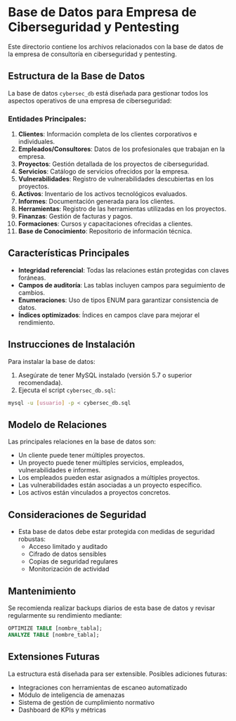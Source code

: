 # Base de Datos para Empresa de Ciberseguridad y Pentesting

Este directorio contiene los archivos relacionados con la base de datos de la empresa de consultoría en ciberseguridad y pentesting.

## Estructura de la Base de Datos

La base de datos `cybersec_db` está diseñada para gestionar todos los aspectos operativos de una empresa de ciberseguridad:

### Entidades Principales:

1. **Clientes**: Información completa de los clientes corporativos e individuales.
2. **Empleados/Consultores**: Datos de los profesionales que trabajan en la empresa.
3. **Proyectos**: Gestión detallada de los proyectos de ciberseguridad.
4. **Servicios**: Catálogo de servicios ofrecidos por la empresa.
5. **Vulnerabilidades**: Registro de vulnerabilidades descubiertas en los proyectos.
6. **Activos**: Inventario de los activos tecnológicos evaluados.
7. **Informes**: Documentación generada para los clientes.
8. **Herramientas**: Registro de las herramientas utilizadas en los proyectos.
9. **Finanzas**: Gestión de facturas y pagos.
10. **Formaciones**: Cursos y capacitaciones ofrecidas a clientes.
11. **Base de Conocimiento**: Repositorio de información técnica.

## Características Principales

- **Integridad referencial**: Todas las relaciones están protegidas con claves foráneas.
- **Campos de auditoría**: Las tablas incluyen campos para seguimiento de cambios.
- **Enumeraciones**: Uso de tipos ENUM para garantizar consistencia de datos.
- **Índices optimizados**: Índices en campos clave para mejorar el rendimiento.

## Instrucciones de Instalación

Para instalar la base de datos:

1. Asegúrate de tener MySQL instalado (versión 5.7 o superior recomendada).
2. Ejecuta el script `cybersec_db.sql`:

```bash
mysql -u [usuario] -p < cybersec_db.sql
```

## Modelo de Relaciones

Las principales relaciones en la base de datos son:

- Un cliente puede tener múltiples proyectos.
- Un proyecto puede tener múltiples servicios, empleados, vulnerabilidades e informes.
- Los empleados pueden estar asignados a múltiples proyectos.
- Las vulnerabilidades están asociadas a un proyecto específico.
- Los activos están vinculados a proyectos concretos.

## Consideraciones de Seguridad

- Esta base de datos debe estar protegida con medidas de seguridad robustas:
  - Acceso limitado y auditado
  - Cifrado de datos sensibles
  - Copias de seguridad regulares
  - Monitorización de actividad

## Mantenimiento

Se recomienda realizar backups diarios de esta base de datos y revisar regularmente su rendimiento mediante:

```sql
OPTIMIZE TABLE [nombre_tabla];
ANALYZE TABLE [nombre_tabla];
```

## Extensiones Futuras

La estructura está diseñada para ser extensible. Posibles adiciones futuras:
- Integraciones con herramientas de escaneo automatizado
- Módulo de inteligencia de amenazas
- Sistema de gestión de cumplimiento normativo
- Dashboard de KPIs y métricas 